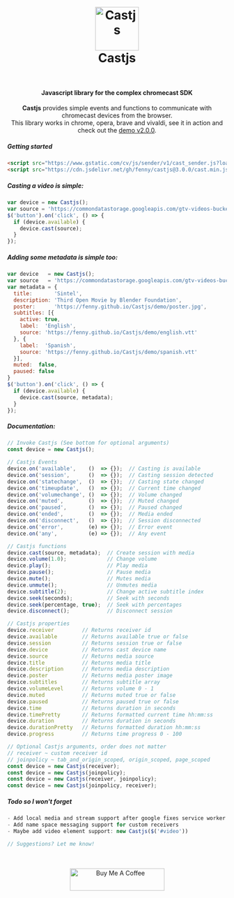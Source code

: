 <h1 align="center">
  <br>
  <img src="https://i.imgur.com/elCjMDx.png" alt="Castjs" width="100">
  <br>
  Castjs
  <br>
  <br>
</h1>

<h4 align="center">Javascript library for the complex chromecast SDK</h4>

<p align="center">
  <b>Castjs</b> provides simple events and functions to communicate with chromecast devices from the browser.
  <br>
  This library works in chrome, opera, brave and vivaldi, see it in action and check out the <a href="https://fenny.github.io/Castjs/demo/">demo v2.0.0</a>.
</p>

##### Getting started
```html
<script src="https://www.gstatic.com/cv/js/sender/v1/cast_sender.js?loadCastFramework=1"></script>
<script src="https://cdn.jsdelivr.net/gh/fenny/castjs@3.0.0/cast.min.js"></script>
```

##### Casting a video is simple:

```js
var device = new Castjs();
var source = 'https://commondatastorage.googleapis.com/gtv-videos-bucket/sample/Sintel.mp4';
$('button').on('click', () => {
  if (device.available) {
    device.cast(source);
  }
});
```

##### Adding some metadata is simple too:

```js
var device   = new Castjs();
var source   = 'https://commondatastorage.googleapis.com/gtv-videos-bucket/sample/Sintel.mp4';
var metadata = {
  title:       'Sintel',
  description: 'Third Open Movie by Blender Foundation',
  poster:      'https://fenny.github.io/Castjs/demo/poster.jpg',
  subtitles: [{
    active: true,
    label:  'English',
    source: 'https://fenny.github.io/Castjs/demo/english.vtt'
  }, {
    label:  'Spanish',
    source: 'https://fenny.github.io/Castjs/demo/spanish.vtt'
  }],
  muted:  false,
  paused: false
}
$('button').on('click', () => {
  if (device.available) {
    device.cast(source, metadata);
  }
});
```

##### Documentation:

```javascript
// Invoke Castjs (See bottom for optional arguments)
const device = new Castjs();

// Castjs Events
device.on('available',    ()  => {});  // Casting is available
device.on('session',      ()  => {});  // Casting session detected
device.on('statechange',  ()  => {});  // Casting state changed
device.on('timeupdate',   ()  => {});  // Current time changed
device.on('volumechange', ()  => {});  // Volume changed
device.on('muted',        ()  => {});  // Muted changed
device.on('paused',       ()  => {});  // Paused changed
device.on('ended',        ()  => {});  // Media ended
device.on('disconnect',   ()  => {});  // Session disconnected
device.on('error',        (e) => {});  // Error event
device.on('any',          (e) => {});  // Any event

// Castjs functions
device.cast(source, metadata);  // Create session with media
device.volume(1.0);             // Change volume
device.play();                  // Play media
device.pause();                 // Pause media
device.mute();                  // Mutes media
device.unmute();                // Unmutes media
device.subtitle(2);             // Change active subtitle index
device.seek(seconds);           // Seek with seconds
device.seek(percentage, true);  // Seek with percentages
device.disconnect();            // Disconnect session

// Castjs properties
device.receiver         // Returns receiver id
device.available        // Returns available true or false
device.session          // Returns session true or false
device.device           // Returns cast device name
device.source           // Returns media source
device.title            // Returns media title
device.description      // Returns media description
device.poster           // Returns media poster image
device.subtitles        // Returns subtitle array
device.volumeLevel      // Returns volume 0 - 1
device.muted            // Returns muted true or false
device.paused           // Returns paused true or false
device.time             // Returns duration in seconds
device.timePretty       // Returns formatted current time hh:mm:ss
device.duration         // Returns duration in seconds
device.durationPretty   // Returns formatted duration hh:mm:ss
device.progress         // Returns time progress 0 - 100

// Optional Castjs arguments, order does not matter
// receiver ~ custom receiver id
// joinpolicy ~ tab_and_origin_scoped, origin_scoped, page_scoped
const device = new Castjs(receiver);
const device = new Castjs(joinpolicy);
const device = new Castjs(receiver, joinpolicy);
const device = new Castjs(joinpolicy, receiver);
```

##### Todo so I won't forget

```javascript
- Add local media and stream support after google fixes service worker crash
- Add name space messaging support for custom receivers
- Maybe add video element support: new Castjs($('#video'))

// Suggestions? Let me know!
```
<p align="center">
  <br>
  <br>
  <a href="https://www.buymeacoffee.com/fenny" target="_blank"><img src="https://cdn.buymeacoffee.com/buttons/default-orange.png" alt="Buy Me A Coffee" style="height: 51px !important;width: 217px !important;" ></a>
<p align="center">
